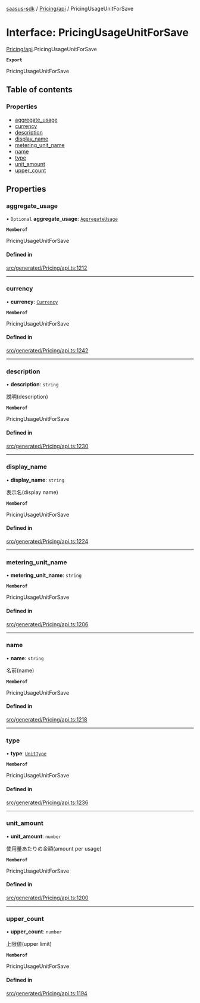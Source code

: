 [saasus-sdk](../README.md) / [Pricing/api](../modules/Pricing_api.md) / PricingUsageUnitForSave

# Interface: PricingUsageUnitForSave

[Pricing/api](../modules/Pricing_api.md).PricingUsageUnitForSave

**`Export`**

PricingUsageUnitForSave

## Table of contents

### Properties

- [aggregate\_usage](Pricing_api.PricingUsageUnitForSave.md#aggregate_usage)
- [currency](Pricing_api.PricingUsageUnitForSave.md#currency)
- [description](Pricing_api.PricingUsageUnitForSave.md#description)
- [display\_name](Pricing_api.PricingUsageUnitForSave.md#display_name)
- [metering\_unit\_name](Pricing_api.PricingUsageUnitForSave.md#metering_unit_name)
- [name](Pricing_api.PricingUsageUnitForSave.md#name)
- [type](Pricing_api.PricingUsageUnitForSave.md#type)
- [unit\_amount](Pricing_api.PricingUsageUnitForSave.md#unit_amount)
- [upper\_count](Pricing_api.PricingUsageUnitForSave.md#upper_count)

## Properties

### aggregate\_usage

• `Optional` **aggregate\_usage**: [`AggregateUsage`](../enums/Pricing_api.AggregateUsage.md)

**`Memberof`**

PricingUsageUnitForSave

#### Defined in

[src/generated/Pricing/api.ts:1212](https://github.com/saasus-platform/saasus-sdk-javascript/blob/55abc15/src/generated/Pricing/api.ts#L1212)

___

### currency

• **currency**: [`Currency`](../enums/Pricing_api.Currency.md)

**`Memberof`**

PricingUsageUnitForSave

#### Defined in

[src/generated/Pricing/api.ts:1242](https://github.com/saasus-platform/saasus-sdk-javascript/blob/55abc15/src/generated/Pricing/api.ts#L1242)

___

### description

• **description**: `string`

説明(description)

**`Memberof`**

PricingUsageUnitForSave

#### Defined in

[src/generated/Pricing/api.ts:1230](https://github.com/saasus-platform/saasus-sdk-javascript/blob/55abc15/src/generated/Pricing/api.ts#L1230)

___

### display\_name

• **display\_name**: `string`

表示名(display name)

**`Memberof`**

PricingUsageUnitForSave

#### Defined in

[src/generated/Pricing/api.ts:1224](https://github.com/saasus-platform/saasus-sdk-javascript/blob/55abc15/src/generated/Pricing/api.ts#L1224)

___

### metering\_unit\_name

• **metering\_unit\_name**: `string`

**`Memberof`**

PricingUsageUnitForSave

#### Defined in

[src/generated/Pricing/api.ts:1206](https://github.com/saasus-platform/saasus-sdk-javascript/blob/55abc15/src/generated/Pricing/api.ts#L1206)

___

### name

• **name**: `string`

名前(name)

**`Memberof`**

PricingUsageUnitForSave

#### Defined in

[src/generated/Pricing/api.ts:1218](https://github.com/saasus-platform/saasus-sdk-javascript/blob/55abc15/src/generated/Pricing/api.ts#L1218)

___

### type

• **type**: [`UnitType`](../enums/Pricing_api.UnitType.md)

**`Memberof`**

PricingUsageUnitForSave

#### Defined in

[src/generated/Pricing/api.ts:1236](https://github.com/saasus-platform/saasus-sdk-javascript/blob/55abc15/src/generated/Pricing/api.ts#L1236)

___

### unit\_amount

• **unit\_amount**: `number`

使用量あたりの金額(amount per usage)

**`Memberof`**

PricingUsageUnitForSave

#### Defined in

[src/generated/Pricing/api.ts:1200](https://github.com/saasus-platform/saasus-sdk-javascript/blob/55abc15/src/generated/Pricing/api.ts#L1200)

___

### upper\_count

• **upper\_count**: `number`

上限値(upper limit)

**`Memberof`**

PricingUsageUnitForSave

#### Defined in

[src/generated/Pricing/api.ts:1194](https://github.com/saasus-platform/saasus-sdk-javascript/blob/55abc15/src/generated/Pricing/api.ts#L1194)

